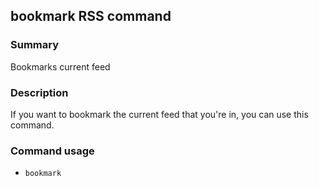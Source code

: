 ## bookmark RSS command

### Summary

Bookmarks current feed

### Description

If you want to bookmark the current feed that you're in, you can use this command.

### Command usage

* `bookmark`

